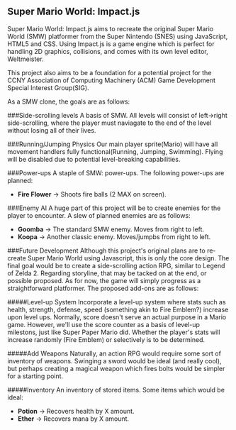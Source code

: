Super Mario World: Impact.js
----------------------------

Super Mario World: Impact.js aims to recreate the original Super
Mario World (SMW) platformer from the Super Nintendo (SNES) using
JavaScript, HTML5 and CSS. Using Impact.js is a game engine which
is perfect for handling 2D graphics, collisions, and comes with its
own level editor, Weltmeister. 

This project also aims to be a foundation for a potential project 
for the CCNY Association of Computing Machinery (ACM) Game Development
Special Interest Group(SIG). 

As a SMW clone, the goals are as follows:

###Side-scrolling levels
A basis of SMW. All levels will consist of left->right side-scrolling,
where the player must naviagate to the end of the level without losing
all of their lives. 

###Running/Jumping Physics
Our main player sprite(Mario) will have all movement handlers fully
functional(Running, Jumping, Swimming). Flying will be disabled due
to potential level-breaking capabilities. 

###Power-ups
A staple of SMW: power-ups. The following power-ups are planned:

* **Fire Flower**   -> Shoots fire balls (2 MAX on screen). 
   

###Enemy AI
A huge part of this project will be to create enemies for the player to
encounter. A slew of planned enemies are as follows:

* **Goomba**        -> The standard SMW enemy. Moves from right to left.
* **Koopa**         -> Another classic enemy. Moves/jumpbs from right to left.

###Future Development
Although this project's original plans are to re-create Super Mario 
World using Javascript, this is only the core design. The final goal
would be to create a side-scrolling action RPG, similar to Legend of
Zelda 2. Regarding storyline, that may be tacked on at the end, or 
possible proposed. As for now, the game will simply progress as a 
straightforward platformer. The proposed add-ons are as follows:

#####Level-up System
Incorporate a level-up system where stats such as health, strength,
defense, speed (something akin to Fire Emblem?) increase upon level
ups. Normally, score doesn't serve an actual purpose in a Mario game.
However, we'll use the score counter as a basis of level-up milestons,
just like Super Paper Mario did. Whether the player's stats will 
increase randomly (Fire Emblem) or selectively is to be determined.

#####Add Weapons
Naturally, an action RPG would require some sort of inventory of weapons.
Swinging a sword would be ideal (and really cool), but perhaps creating
a magical weapon which fires bolts would be simpler for a starting point.

#####Inventory
An inventory of stored items. Some items which would be ideal:

* **Potion**        -> Recovers health by X amount.
* **Ether**         -> Recovers mana by X amount.


    
